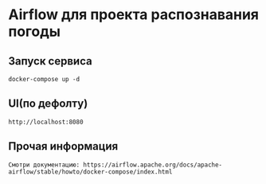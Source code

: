 # Airflow для проекта распознавания погоды

## Запуск сервиса
    docker-compose up -d
## UI(по дефолту)
    http://localhost:8080
## Прочая информация
    Смотри документацию: https://airflow.apache.org/docs/apache-airflow/stable/howto/docker-compose/index.html
